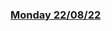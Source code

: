 ### [Monday 22/08/22](https://github.com/kennethpHN/core-code-from-scratch/tree/main/week3/Monday-22-08-22)
